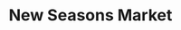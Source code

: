 ---
title: "New Seasons Market"
url: /portland/new-seasons-market-southeast-woodstock-boulevard/
shop: supermarket
---